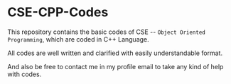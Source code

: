 # CSE-CPP-Codes

This repository contains the basic codes of CSE -- ```Object Oriented Programming```, which are coded in C++ Language.

All codes are well written and clarified with easily understandable format. 

And also be free to contact me in my profile email to take any kind of help with codes.

